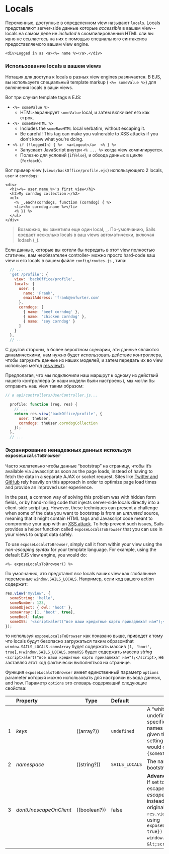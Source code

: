 # Locals

Переменные, доступные в определенном  view называют `locals`.  Locals представляют server-side данные которые _accessible_ в вашем view-- locals на самом деле не _included_ в скомпилированный HTML сли вы явно не ссылаетесь на них с помощью специального синтаксиса предоставляемого вашим view engine.

```ejs
<div>Logged in as <a><%= name %></a>.</div>
```

### Использование locals в вашем views

Нотация для доступа к locals в разных view engines различается.  В EJS, вы используете специальный template markup ( `<%= someValue %>`) для включения locals в ваши views.

Вот три случая template tags в EJS:
+ `<%= someValue %>`
  + HTML-экранирует  `someValue` local, и затем включает его как строк.
+ `<%- someRawHTML %>`
  + Includes the `someRawHTML` local verbatim, without escaping it.
  + Be careful!  This tag can make you vulnerable to XSS attacks if you don't know what you're doing.
+ `<% if (!loggedIn) { %>  <a>Logout</a>  <% } %>`
  + Запускает JavaScript внутри `<% ... %>` когда view компилируется.
  + Полезно для условий (`if`/`else`), и обхода данных в цикле (`for`/`each`).


Вот пример view (`views/backOffice/profile.ejs`) использующего 2 locals, `user` и `corndogs`:

```ejs
<div>
  <h1><%= user.name %>'s first view</h1>
  <h2>My corndog collection:</h2>
  <ul>
    <% _.each(corndogs, function (corndog) { %>
    <li><%= corndog.name %></li>
    <% }) %>
  </ul>
</div>
```

> Возможно, вы заметили еще один local, `_`.  По-умолчанию, Sails ередает несколько locals в ваш views автоматически, включая lodash (`_`).

Если данные, которые вы хотели бы передать в этот view полностью статичны, вам необязателен controller- можно просто hard-code ваш view и его locals в вашем файле `config/routes.js` , типа:

```javascript
  // ...
  'get /profile': {
    view: 'backOffice/profile',
    locals: {
      user: {
        name: 'Frank',
        emailAddress: 'frank@enfurter.com'
      },
      corndogs: [
        { name: 'beef corndog' },
        { name: 'chicken corndog' },
        { name: 'soy corndog' }
      ]
    }
  },
  // ...
```

С другой стороны, в более вероятном сценарии, эти данные являются динамическими, нам нужно будет использовать действие контроллера, чтобы загрузить данные из наших моделей, и затем передать их во view используя метод [res.view()](http://sailsjs.com/documentation/reference/res/res.view.html).

Предполагая, что мы подключили наш маршрут к одному из действий нашего контроллера (и наши модели были настроены), мы могли бы отправить наш view таким образом:

```javascript
// в api/controllers/UserController.js...

  profile: function (req, res) {
    // ...
    return res.view('backOffice/profile', {
      user: theUser,
      corndogs: theUser.corndogCollection
    });
  },
  // ...
```

### Экранирование ненадежных данных используя `exposeLocalsToBrowser`

Часто желательно чтобы данные &ldquo;bootstrap&rdquo; на страницу, чтобы it&rsquo;s available via Javascript as soon as the page loads, instead of having to fetch the data in a separate AJAX or socket request.  Sites like [Twitter and GitHub](https://blog.twitter.com/2012/improving-performance-on-twittercom) rely heavily on this approach in order to optimize page load times and provide an improved user experience.

In the past, a common way of solving this problem was with hidden form fields, or by hand-rolling code that injects server-side locals directly into a client-side script tag.  However, these techniques can present a challenge when some of the data you want to bootstrap is from an _untrusted_ source, meaning that it might contain HTML tags and Javascript code meant to compromise your app with an <a href="https://en.wikipedia.org/wiki/Cross-site_scripting" target="_blank">XSS attack</a>.  To help prevent such issues, Sails provides a helper function called `exposeLocalsToBrowser` that you can use in your views to output data safely.

To use `exposeLocalsToBrowser`, simply call it from within your view using the _non-escaping syntax_ for your template language.  For example, using the default EJS view engine, you would do:

```ejs
<%- exposeLocalsToBrowser() %>
```

По умолчанию, это представит _все_ locals ваших view как глобальные переменные `window.SAILS_LOCALS`.  Например, если код вашего action содержит:

```javascript
res.view('myView', {
  someString: 'hello',
  someNumber: 123,
  someObject: { owl: 'hoot' },
  someArray: [1, 'boot', true],
  someBool: false
  someXSS: '<script>alert("все ваши кредитные карты принадлежат нам");</script>'
});
```

то используя `exposeLocalsToBrowser` как показано выше, приведет к тому что locals будут безопасно загружаться таким образомthat `window.SAILS_LOCALS.someArray` будет содержать массив `[1, 'boot', true]`, и  `window.SAILS_LOCALS.someXSS` будет содержать массив _string_ `<script>alert("все ваши кредитные карты принадлежат нам");</script>`, не заставляя этот код фактически выполняться на странице.

Функция `exposeLocalsToBrowser` имеет единственный параметр `options` parameter который можно использовать для настройки вывода данных, and how.  Параметр `options` это словарь содержащий следующие свойства:

|&nbsp;   |     Property        | Type                                         | Default| Details                            |
|---|:--------------------|----------------------------------------------|:-----------------------------------|-----|
| 1 | _keys_     | ((array?))                              | `undefined` | A &ldquo;whitelist&rdquo; of locals to expose.  If left undefined, _all_ locals will be exposed.  If specified, this should be an array of property names from the locals dictionary.  For example, given the `res.view()` statement shown above, setting `keys: ['someString', 'someBool']` would cause `windows.SAILS_LOCALS` to be set to `{someString: 'hello', someBool: false}`.
| 2 | _namespace_ | ((string?)) | `SAILS_LOCALS` | The name of the global variable to assign the bootstrapped data to.
| 3| _dontUnescapeOnClient_ | ((boolean?)) | false | **Advanced. Not recommended for most apps.** If set to `true`, any string values that were escaped to avoid XSS attacks will _still be escaped_ when accessed from client-side JS, instead of being transformed back into the original value.  For example, given the `res.view()` statement from the example above, using `exposeLocalsToBrowser({dontUnescapeOnClient: true})` would cause `window.SAILS_LOCALS.someXSS` to be set to `&lt;script&gt;alert(&#39;hello!&#39;);`.


<docmeta name="displayName" value="Locals">
